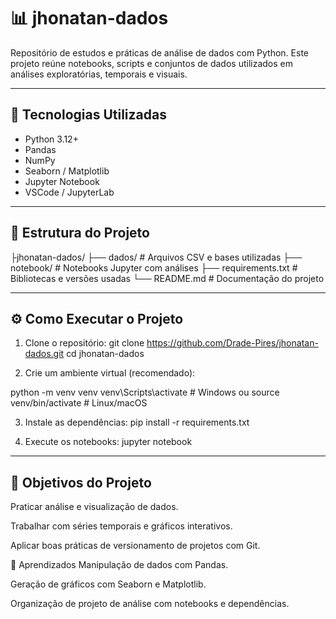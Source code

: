 # 📊 jhonatan-dados

Repositório de estudos e práticas de análise de dados com Python. Este projeto reúne notebooks, scripts e conjuntos de dados utilizados em análises exploratórias, temporais e visuais.

---

## 🚀 Tecnologias Utilizadas

- Python 3.12+
- Pandas
- NumPy
- Seaborn / Matplotlib
- Jupyter Notebook
- VSCode / JupyterLab

---

## 📁 Estrutura do Projeto

├jhonatan-dados/
├── dados/             # Arquivos CSV e bases utilizadas
├── notebook/          # Notebooks Jupyter com análises
├── requirements.txt   # Bibliotecas e versões usadas
└── README.md          # Documentação do projeto


---

## ⚙️ Como Executar o Projeto

1. Clone o repositório:
git clone https://github.com/Drade-Pires/jhonatan-dados.git
cd jhonatan-dados

2. Crie um ambiente virtual (recomendado):

python -m venv venv
venv\Scripts\activate  # Windows
ou
source venv/bin/activate  # Linux/macOS

3. Instale as dependências:
pip install -r requirements.txt

4. Execute os notebooks:
jupyter notebook

---

## 📌 Objetivos do Projeto
Praticar análise e visualização de dados.

Trabalhar com séries temporais e gráficos interativos.

Aplicar boas práticas de versionamento de projetos com Git.

🧠 Aprendizados
Manipulação de dados com Pandas.

Geração de gráficos com Seaborn e Matplotlib.

Organização de projeto de análise com notebooks e dependências.
